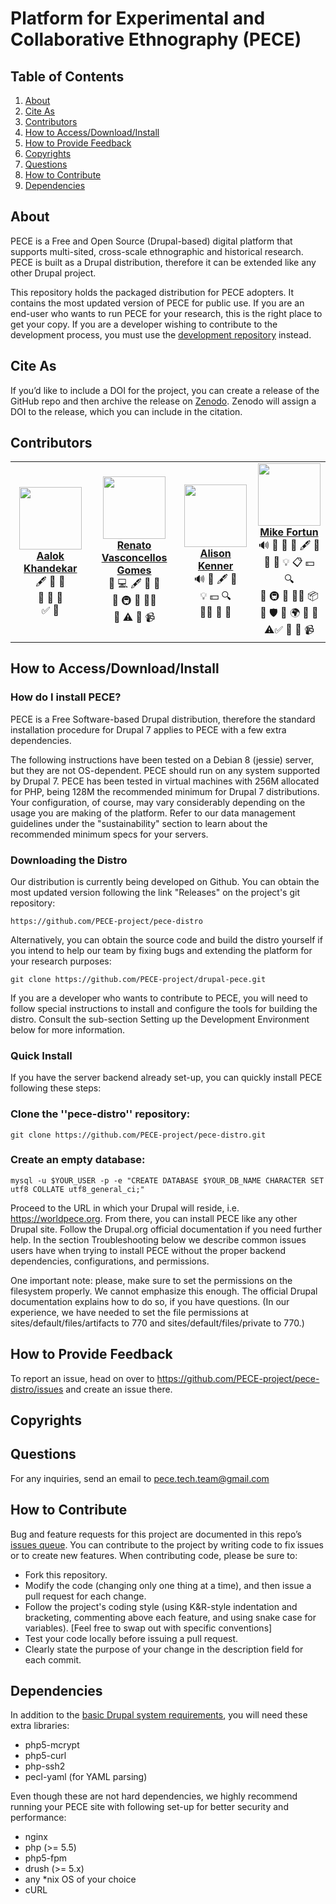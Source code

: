 # **Platform for Experimental and Collaborative Ethnography (PECE)**

## Table of Contents
1. [About](#about)
2. [Cite As](#cite)
3. [Contributors](#contributors)
4. [How to Access/Download/Install](#install)
5. [How to Provide Feedback](#feedback)
6. [Copyrights](#copyrights)
7. [Questions](#questions)
8. [How to Contribute](#contribute)
9. [Dependencies](#dependencies)



<div id='about'/>

## About

PECE is a Free and Open Source (Drupal-based) digital platform that supports multi-sited, cross-scale ethnographic and historical research. PECE is built as a Drupal distribution, therefore it can be extended like any other Drupal project.

This repository holds the packaged distribution for PECE adopters. It contains the most updated version of PECE for public use. If you are an end-user who wants to run PECE for your research, this is the right place to get your copy. If you are a developer wishing to contribute to the development process, you must use the [development repository](https://github.com/PECE-project/drupal-pece) instead.



<div id='cite'/>

## Cite As

If you’d like to include a DOI for the project, you can create a release of the GitHub repo and then archive the release on [Zenodo](https://zenodo.org/badge/latestdoi/52763688&sa=D&source=editors&ust=1613404827497000&usg=AOvVaw1-q5pcSIj_QObbr9FIMm-r). Zenodo will assign a DOI to the release, which you can include in the citation.

<div id='contributors'/>

## Contributors

<table>
  <tr>
    <td align="center"><a href="https://stsinfrastructures.org/users/aalok-khandekar">
    <img src="https://drive.google.com/thumbnail?id=14CWmF_Dl1e91IBtLe8i7ZIeOtdX5vb6x" width="100px;" alt=""/> <br />
    <b>Aalok Khandekar</b>
    </a> <br />
    <a title="Content"> 🖋</a>  <a title="Data">🔣</a>  <a title="Design"> 🎨</a>  <br />
    <a title="Ideas">🤔</a>  <a title="Project Management">📆</a>  <a title="Research">🔬</a> <br /> <a title="Tutorials">✅</a>  <a title="Talks">📢</a>   </td>
    <td align="center"><a href="https://worldpece.org/users/renato-vasconcellos-gomes">
    <img src="https://drive.google.com/thumbnail?id=1pSo8S6b7w-Tm2FJH8rPLVD4SJfI_Dtty" width="100px;" alt=""/> <br />
    <b>Renato Vasconcellos <br /> Gomes</b>
    </a> <br />
    <a title="Bug Reports"> 🐛</a> <a title="Code"> 💻</a>  <a title="Content"> 🖋</a>  <a title="Documentation">📖</a>  <a title="Design"> 🎨</a>  <br />
    <a title="Ideas and Planning">🤔</a>  <a title="Infrastructure">🚇</a>  <a title="Maintenance">🚧</a>  <a title="Mentoring">🧑‍🏫</a> <br /> <a title="Reviewed Pull Requests">👀</a>  <a title="Tests">⚠️</a> <a title="User Testing">📓</a> <a title="Videos">📹</a>  </td>
    <td align="center"><a href="https://worldpece.org/content/alison-kenner">
    <img src="https://drive.google.com/thumbnail?id=1oFt3LUVCaYp3fl7jjQj_NyOZoeD5f6Le" width="100px;" alt=""/> <br />
    <b>Alison Kenner</b>
    </a> <br />
    <a title="Bug Reports"> 🔊</a>  <a title="Bug Reports"> 🐛</a>  </a>  <a title="Content"> 🖋</a> <a title="Data">🔣</a> <br />
    <a title="Examples">💡</a>  <a title="Financial Support">💵</a>  <a title="Funding/Grant Finders">🔍</a> <br />  <a title="Mentoring">🧑‍🏫</a> <a title="Research">🔬</a>  <a title="Talks">📢</a>  </td>
    <td align="center"><a href="https://worldpece.org/users/mikefortun">
    <img src="https://drive.google.com/thumbnail?id=1nEY1rtFxMVxa3ryF0JYmti-WPR78AXcE" width="100px;" alt=""/> <br />
    <b>Mike Fortun</b>
    </a> <br />
    <a title="Audio"> 🔊</a>  <a title="Bug Reports">🐛</a> <a title="Blogposts"> 📝</a>  <a title="Business Development"> 💼</a>  <a title="Content"> 🖋</a> <a title="Data">🔣</a> <br /> <a title="Documentation">📖</a>  <a title="Design"> 🎨</a>
    <a title="Examples">💡</a> <a title="Event Organizers">📋</a> <a title="Financial Support">💵</a>  <a title="Funding/Grant Finders">🔍</a> <br /> <a title="Ideas and Planning">🤔</a> <a title="Infrastructure">🚇</a> <a title="Maintenance">🚧</a>  <a title="Mentoring">🧑‍🏫</a> <a title="Packaging">📦</a> <br /> <a title="Answering Questions">💬</a>  </a> <a title="Security">🛡️</a></a> <a title="Tools">🔧</a></a> <a title="Translation">🌍</a> <a title="Research">🔬</a> <a title="Project Management">📆</a> <br /> </a> <a title="Tests">⚠️<a title="Tutorials">✅</a></a>  <a title="Talks"> 📢</a> <a title="User Testing">📓</a> <a title="Videos">📹</a>   </td>

  </tr>
  <tr>

</table>


<div id='install'/>

## How to Access/Download/Install


### How do I install PECE?
PECE is a Free Software-based Drupal distribution, therefore the standard installation procedure for Drupal 7 applies to PECE with a few extra dependencies.

The following instructions have been tested on a Debian 8 (jessie) server, but they are not OS-dependent. PECE should run on any system supported by Drupal 7. PECE has been tested in virtual machines with 256M allocated for PHP, being 128M the recommended minimum for Drupal 7 distributions. Your configuration, of course, may vary considerably depending on the usage you are making of the platform. Refer to our data management guidelines under the "sustainability" section to learn about the recommended minimum specs for your servers.


### Downloading the Distro
Our distribution is currently being developed on Github. You can obtain the most updated version following the link "Releases" on the project's git repository:

```
https://github.com/PECE-project/pece-distro
```

Alternatively, you can obtain the source code and build the distro yourself if you intend to help our team by fixing bugs and extending the platform for your research purposes:

```
git clone https://github.com/PECE-project/drupal-pece.git
```
If you are a developer who wants to contribute to PECE, you will need to follow special instructions to install and configure the tools for building the distro. Consult the sub-section Setting up the Development Environment below for more information.


### Quick Install
If you have the server backend already set-up, you can quickly install PECE following these steps:

### Clone the ''pece-distro'' repository:

```
git clone https://github.com/PECE-project/pece-distro.git
```

### Create an empty database:

```
mysql -u $YOUR_USER -p -e "CREATE DATABASE $YOUR_DB_NAME CHARACTER SET utf8 COLLATE utf8_general_ci;"
```

Proceed to the URL in which your Drupal will reside, i.e. https://worldpece.org. From there, you can install PECE like any other Drupal site. Follow the Drupal.org official documentation if you need further help. In the section Troubleshooting below we describe common issues users have when trying to install PECE without the proper backend dependencies, configurations, and permissions.

One important note: please, make sure to set the permissions on the filesystem properly. We cannot emphasize this enough. The official Drupal documentation explains how to do so, if you have questions. (In our experience, we have needed to set the file permissions at sites/default/files/artifacts to 770 and sites/default/files/private to 770.)



<div id='feedback'/>

## How to Provide Feedback

To report an issue, head on over to https://github.com/PECE-project/pece-distro/issues and create an issue there.



<div id='copyrights'/>

## Copyrights



<div id='questions'/>

## Questions

For any inquiries, send an email to pece.tech.team@gmail.com



<div id='contribute'/>

## How to Contribute

Bug and feature requests for this project are documented in this repo’s [issues queue](https://github.com/PECE-project/drupal-pece). You can contribute to the project by writing code to fix issues or to create new features. When contributing code, please be sure to:
- Fork this repository.
- Modify the code (changing only one thing at a time), and then issue a pull request for each change.
- Follow the project's coding style (using K&R-style indentation and bracketing, commenting above each feature, and using snake case for variables). [Feel free to swap out with specific conventions]
- Test your code locally before issuing a pull request.
- Clearly state the purpose of your change in the description field for each commit.




<div id='dependencies'/>

## Dependencies

In addition to the [basic Drupal system requirements](https://www.drupal.org/requirements), you will need these extra libraries:

- php5-mcrypt
- php5-curl
- php-ssh2
- pecl-yaml (for YAML parsing)

Even though these are not hard dependencies, we highly recommend running your PECE site with following set-up for better security and performance:

- nginx
- php (>= 5.5)
- php5-fpm
- drush (>= 5.x)
- any *nix OS of your choice
- cURL
